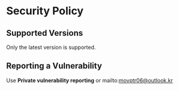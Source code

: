 # Security Policy

## Supported Versions
Only the latest version is supported.

## Reporting a Vulnerability
Use **Private vulnerability reporting** or mailto:movptr06@outlook.kr
